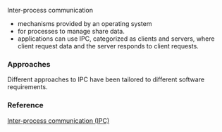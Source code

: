 Inter-process communication
- mechanisms provided by an operating system 
- for processes to manage share data.
- applications can use IPC, categorized as clients and servers, where client request data and the server responds to client requests.
### Approaches
Different approaches to IPC have been tailored to different software requirements.

### Reference
[Inter-process communication (IPC)](https://en.wikipedia.org/wiki/Inter-process_communication)